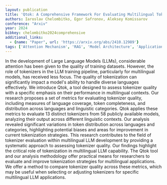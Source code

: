 ```yaml
---
layout: publication
title: 'Qtok: A Comprehensive Framework For Evaluating Multilingual Tokenizer Quality In Large Language Models'
authors: Iaroslav Chelombitko, Egor Safronov, Aleksey Komissarov
conference: "Arxiv"
year: 2024
bibkey: chelombitko2024comprehensive
additional_links:
  - {name: "Paper", url: 'https://arxiv.org/abs/2410.12989'}
tags: ['Attention Mechanism', 'RAG', 'Model Architecture', 'Applications', 'Tools', 'Training Techniques', 'Reinforcement Learning', 'Ethics and Bias', 'Tokenization']
---
```

In the development of Large Language Models (LLMs), considerable attention
has been given to the quality of training datasets. However, the role of
tokenizers in the LLM training pipeline, particularly for multilingual models,
has received less focus. The quality of tokenization can significantly impact a
model's ability to handle diverse languages effectively. We introduce Qtok, a
tool designed to assess tokenizer quality with a specific emphasis on their
performance in multilingual contexts.
  Our research proposes a set of metrics for evaluating tokenizer quality,
including measures of language coverage, token completeness, and distribution
across languages and linguistic categories. Qtok applies these metrics to
evaluate 13 distinct tokenizers from 58 publicly available models, analyzing
their output across different linguistic contexts. Our analysis revealed
significant variations in token distribution across languages and categories,
highlighting potential biases and areas for improvement in current tokenization
strategies.
  This research contributes to the field of tokenizer evaluation within
multilingual LLM development by providing a systematic approach to assessing
tokenizer quality. Our findings highlight the critical role of tokenization in
multilingual LLM capability. The Qtok tool and our analysis methodology offer
practical means for researchers to evaluate and improve tokenization strategies
for multilingual applications. We offer a method to compare tokenizer quality
across these metrics, which may be useful when selecting or adjusting
tokenizers for specific multilingual LLM applications.
